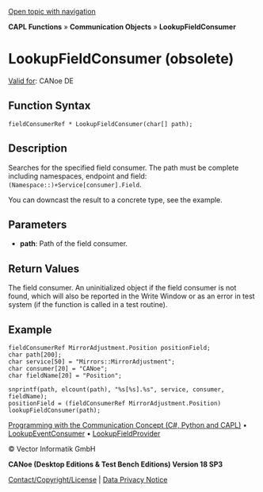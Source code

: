 [Open topic with navigation](../../../../../CANoeDEFamily.htm#Topics/CAPLFunctions/CommunicationObjects/Functions/CAPLfunctionLookupFieldConsumer.md)

**CAPL Functions** » **Communication Objects** » **LookupFieldConsumer**

# LookupFieldConsumer (obsolete)

[Valid for](../../../Shared/FeatureAvailability.md): CANoe DE

## Function Syntax

```plaintext
fieldConsumerRef * LookupFieldConsumer(char[] path);
```

## Description

Searches for the specified field consumer. The path must be complete including namespaces, endpoint and field: `(Namespace::)+Service[consumer].Field`.

You can downcast the result to a concrete type, see the example.

## Parameters

- **path**: Path of the field consumer.

## Return Values

The field consumer. An uninitialized object if the field consumer is not found, which will also be reported in the Write Window or as an error in test system (if the function is called in a test routine).

## Example

```plaintext
fieldConsumerRef MirrorAdjustment.Position positionField;
char path[200];
char service[50] = "Mirrors::MirrorAdjustment";
char consumer[20] = "CANoe";
char fieldName[20] = "Position";

snprintf(path, elcount(path), "%s[%s].%s", service, consumer, fieldName);
positionField = (fieldConsumerRef MirrorAdjustment.Position) lookupFieldConsumer(path);
```

[Programming with the Communication Concept (C#, Python and CAPL)](../../../CANoeCANalyzer/CommunicationConcept/Programming/CCP.md) • [LookupEventConsumer](CAPLfunctionLookupEventConsumer.md) • [LookupFieldProvider](CAPLfunctionLookupFieldProvider.md)

© Vector Informatik GmbH

**CANoe (Desktop Editions & Test Bench Editions) Version 18 SP3**

[Contact/Copyright/License](../../../Shared/ContactCopyrightLicense.md) | [Data Privacy Notice](https://www.vector.com/int/en/company/get-info/privacy-policy/)